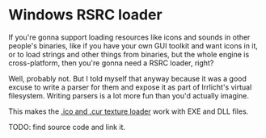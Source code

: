 # Windows RSRC loader

If you're gonna support loading resources like icons and sounds in other
people's binaries, like if you have your own GUI toolkit and want icons in it,
or to load strings and other things from binaries, but the whole engine is
cross-platform, then you're gonna need a RSRC loader, right?

Well, probably not. But I told myself that anyway because it was a good excuse
to write a parser for them and expose it as part of Irrlicht's virtual
filesystem. Writing parsers is a lot more fun than you'd actually imagine.

This makes the [.ico and .cur texture loader](../ico-loader) work with EXE and
DLL files.

TODO: find source code and link it.
